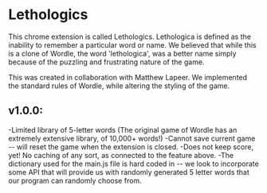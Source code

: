 # Lethologics 

This chrome extension is called Lethologics. Lethologica is defined as the inability to remember a particular word or name. We believed that while this is a clone of Wordle, the word 'lethologica', was a better name simply because of the puzzling and frustrating nature of the game.

This was created in collaboration with Matthew Lapeer. We implemented the standard rules of Wordle, while altering the styling of the game.

## v1.0.0:
-Limited library of 5-letter words (The original game of Wordle has an extremely extensive library, of 10,000+ words!)
-Cannot save current game -- will reset the game when the extension is closed.
-Does not keep score, yet! No caching of any sort, as connected to the feature above.
-The dictionary used for the main.js file is hard coded in -- we look to incorporate some API that will provide us with randomly generated 5 letter words that our program can randomly choose from.
